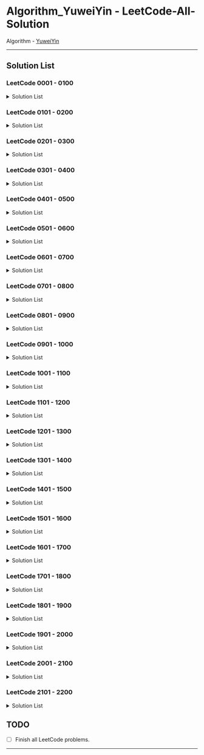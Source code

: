 # Algorithm_YuweiYin - LeetCode-All-Solution

Algorithm - [YuweiYin](https://github.com/YuweiYin)

---

## Solution List

### LeetCode 0001 - 0100

<details>
<summary>Solution List</summary>

- LC-0003-Longest-Substring-Without-Repeating-Characters: [Python3](./Python3/LC-0003-Longest-Substring-Without-Repeating-Characters.py)
- LC-0005-Longest-Palindromic-Substring: [Python3](./Python3/LC-0005-Longest-Palindromic-Substring.py)
- LC-0008-String-to-Integer-atoi: [Python3](./Python3/LC-0008-String-to-Intege-atoi.py)
- LC-0011-Container-With-Most-Water: [Python3](./Python3/LC-0011-Container-With-Most-Water.py)
- LC-0015-3Sum: [Python3](./Python3/LC-0015-3Sum.py)
- LC-0017-Letter-Combinations-of-a-Phone-Number: [Python3](./Python3/LC-0017-Letter-Combinations-of-a-Phone-Number.py)
- LC-0019-Remove-Nth-Node-From-End-of-List: [Python3](./Python3/LC-0019-Remove-Nth-Node-From-End-of-List.py)
- LC-0021-Merge-Two-Sorted-Lists: [Python3](./Python3/LC-0021-Merge-Two-Sorted-Lists.py)
- LC-0022-Generate-Parentheses: [Python3](./Python3/LC-0022-Generate-Parentheses.py)
- LC-0023-Merge-k-Sorted-Lists: [Python3](./Python3/LC-0023-Merge-k-Sorted-Lists.py)
- LC-0024-Swap-Nodes-in-Pairs: [Python3](./Python3/LC-0024-Swap-Nodes-in-Pairs.py)
- LC-0033-Search-in-Rotated-Sorted-Array: [Python3](./Python3/LC-0033-Search-in-Rotated-Sorted-Array.py)
- LC-0034-Find-First-and-Last-Position-of-Element-in-Sorted-Array: [Python3](./Python3/LC-0034-Find-First-and-Last-Position-of-Element-in-Sorted-Array.py)
- LC-0035-Search-Insert-Position: [Python3](./Python3/LC-0035-Search-Insert-Position.py)
- LC-0039-Combination-Sum: [Python3](./Python3/LC-0039-Combination-Sum.py)
- LC-0040-Combination-Sum-II: [Python3](./Python3/LC-0040-Combination-Sum-II.py)
- LC-0042-Trapping-Rain-Water: [Python3](./Python3/LC-0042-Trapping-Rain-Water.py)
- LC-0045-Jump-Game-II: [Python3](./Python3/LC-0045-Jump-Game-II.py)
- LC-0046-Permutations: [Python3](./Python3/LC-0046-Permutations.py)
- LC-0047-Permutations-II: [Python3](./Python3/LC-0047-Permutations-II.py)
- LC-0053-Maximum-Subarray: [Python3](./Python3/LC-0053-Maximum-Subarray.py)
- LC-0055-Jump-Game: [Python3](./Python3/LC-0055-Jump-Game.py)
- LC-0062-Unique-Paths: [Python3](./Python3/LC-0062-Unique-Paths.py)
- LC-0063-Unique-Paths-II: [Python3](./Python3/LC-0063-Unique-Paths-II.py)
- LC-0064-Minimum-Path-Sum: [Python3](./Python3/LC-0064-Minimum-Path-Sum.py)
- LC-0067-Add-Binary: [Python3](./Python3/LC-0067-Add-Binary.py)
- LC-0070-Climbing-Stairs: [Python3](./Python3/LC-0070-Climbing-Stairs.py)
- LC-0071-Simplify-Path: [Python3](./Python3/LC-0071-Simplify-Path.py)
- LC-0072-Edit-Distance: [Python3](./Python3/LC-0072-Edit-Distance.py)
- LC-0074-Search-a-2D-Matrix: [Python3](./Python3/LC-0074-Search-a-2D-Matrix.py)
- LC-0077-Combinations: [Python3](./Python3/LC-0077-Combinations.py)
- LC-0078-Subsets: [Python3](./Python3/LC-0078-Subsets.py)
- LC-0079-Word-Search: [Python3](./Python3/LC-0079-Word-Search.py)
- LC-0080-Remove-Duplicates-from-Sorted-Array-II: [Python3](./Python3/LC-0080-Remove-Duplicates-from-Sorted-Array-II.py)
- LC-0082-Remove-Duplicates-from-Sorted-List-II: [Python3](./Python3/LC-0082-Remove-Duplicates-from-Sorted-List-II.py)
- LC-0084-Largest-Rectangle-in-Histogram: [Python3](./Python3/LC-0084-Largest-Rectangle-in-Histogram.py)
- LC-0089-Gray-Code: [Python3](./Python3/LC-0089-Gray-Code.py)
- LC-0090-Subsets-II: [Python3](./Python3/LC-0090-Subsets-II.py)
- LC-0091-Decode-Ways: [Python3](./Python3/LC-0091-Decode-Ways.py)
- LC-0096-Unique-Binary-Search-Trees: [Python3](./Python3/LC-0096-Unique-Binary-Search-Trees.py)

</details>

### LeetCode 0101 - 0200

<details>
<summary>Solution List</summary>

- LC-0104-Maximum-Depth-of-Binary-Tree: [Python3](./Python3/LC-0104-Maximum-Depth-of-Binary-Tree.py)
- LC-0116-Populating-Next-Right-Pointers-in-Each-Node: [Python3](./Python3/LC-0116-Populating-Next-Right-Pointers-in-Each-Node.py)
- LC-0117-Populating-Next-Right-Pointers-in-Each-Node-II: [Python3](./Python3/LC-0117-Populating-Next-Right-Pointers-in-Each-Node-II.py)
- LC-0118-Pascals-Triangle: [Python3](./Python3/LC-0118-Pascals-Triangle.py)
- LC-0119-Pascals-Triangle-II: [Python3](./Python3/LC-0119-Pascals-Triangle-II.py)
- LC-0120-Triangle: [Python3](./Python3/LC-0120-Triangle.py)
- LC-0121-Best-Time-to-Buy-and-Sell-Stock: [Python3](./Python3/LC-0121-Best-Time-to-Buy-and-Sell-Stock.py)
- LC-0122-Best-Time-to-Buy-and-Sell-Stock-II: [Python3](./Python3/LC-0122-Best-Time-to-Buy-and-Sell-Stock-II.py)
- LC-0127-Word-Ladder: [Python3](./Python3/LC-0127-Word-Ladder.py)
- LC-0130-Surrounded-Regions: [Python3](./Python3/LC-0130-Surrounded-Regions.py)
- LC-0131-Palindrome-Partitioning: [Python3](./Python3/LC-0131-Palindrome-Partitioning.py)
- LC-0133-Clone-Graph: [Python3](./Python3/LC-0133-Clone-Graph.py)
- LC-0134-Gas-Station: [Python3](./Python3/LC-0134-Gas-Station.py)
- LC-0136-Single-Number: [Python3](./Python3/LC-0136-Single-Number.py)
- LC-0139-Word-Break: [Python3](./Python3/LC-0139-Word-Break.py)
- LC-0142-Linked-List-Cycle-II: [Python3](./Python3/LC-0142-Linked-List-Cycle-II.py)
- LC-0149-Max-Points-on-a-Line: [Python3](./Python3/LC-0149-Max-Points-on-a-Line.py)
- LC-0152-Maximum-Product-Subarray: [Python3](./Python3/LC-0152-Maximum-Product-Subarray.py)
- LC-0153-Find-Minimum-in-Rotated-Sorted-Array: [Python3](./Python3/LC-0153-Find-Minimum-in-Rotated-Sorted-Array.py)
- LC-0162-Find-Peak-Element: [Python3](./Python3/LC-0162-Find-Peak-Element.py)
- LC-0167-Two-Sum-II-Input-Array-Is-Sorted: [Python3](./Python3/LC-0167-Two-Sum-II-Input-Array-Is-Sorted.py)
- LC-0169-Majority-Element: [Python3](./Python3/LC-0169-Majority-Element.py)
- LC-0171-Excel-Sheet-Column-Number: [Python3](./Python3/LC-0171-Excel-Sheet-Column-Number.py)
- LC-0189-Rotate-Array: [Python3](./Python3/LC-0189-Rotate-Array.py)
- LC-0190-Reverse-Bits: [Python3](./Python3/LC-0190-Reverse-Bits.py)
- LC-0191-Number-of-1-Bits: [Python3](./Python3/LC-0191-Number-of-1-Bits.py)
- LC-0198-House-Robber: [Python3](./Python3/LC-0198-House-Robber.py)
- LC-0200-Number-of-Islands: [Python3](./Python3/LC-0200-Number-of-Islands.py)

</details>

### LeetCode 0201 - 0300

<details>
<summary>Solution List</summary>

- LC-0201-Bitwise-AND-of-Numbers-Range: [Python3](./Python3/LC-0201-Bitwise-AND-of-Numbers-Range.py)
- LC-0202-Happy-Number: [Python3](./Python3/LC-0202-Happy-Number.py)
- LC-0206-Reverse-Linked-List: [Python3](./Python3/LC-0206-Reverse-Linked-List.py)
- LC-0209-Minimum-Size-Subarray-Sum: [Python3](./Python3/LC-0209-Minimum-Size-Subarray-Sum.py)
- LC-0211-Design-Add-and-Search-Words-Data-Structure: [Python3](./Python3/LC-0211-Design-Add-and-Search-Words-Data-Structure.py)
- LC-0213-House-Robber-II: [Python3](./Python3/LC-0213-House-Robber-II.py)
- LC-0219-Contains-Duplicate-II: [Python3](./Python3/LC-0219-Contains-Duplicate-II.py)
- LC-0221-Maximal-Square: [Python3](./Python3/LC-0221-Maximal-Square.py)
- LC-0231-Power-of-Two: [Python3](./Python3/LC-0231-Power-of-Two.py)
- LC-0258-Add-Digits: [Python3](./Python3/LC-0258-Add-Digits.py)
- LC-0264-Ugly-Number-II: [Python3](./Python3/LC-0264-Ugly-Number-II.py)
- LC-0278-First-Bad-Version: [Python3](./Python3/LC-0278-First-Bad-Version.py)
- LC-0283-Move-Zeroes: [Python3](./Python3/LC-0283-Move-Zeroes.py)
- LC-0290-Word-Pattern: [Python3](./Python3/LC-0290-Word-Pattern.py)
- LC-0300-Longest-Increasing-Subsequence: [Python3](./Python3/LC-0300-Longest-Increasing-Subsequence.py)

</details>

### LeetCode 0301 - 0400

<details>
<summary>Solution List</summary>

- LC-0306-Additive-Number: [Python3](./Python3/LC-0306-Additive-Number.py)
- LC-0309-Best-Time-to-Buy-and-Sell-Stock-with-Cooldown: [Python3](./Python3/LC-0309-Best-Time-to-Buy-and-Sell-Stock-with-Cooldown.py)
- LC-0312-Burst-Balloons: [Python3](./Python3/LC-0312-Burst-Balloons.py)
- LC-0322-Coin-Change: [Python3](./Python3/LC-0322-Coin-Change.py)
- LC-0334-Increasing-Triplet-Subsequence: [Python3](./Python3/LC-0334-Increasing-Triplet-Subsequence.py)
- LC-0343-Integer-Break: [Python3](./Python3/LC-0343-Integer-Break.py)
- LC-0344-Reverse-String: [Python3](./Python3/LC-0344-Reverse-String.py)
- LC-0373-Find-K-Pairs-with-Smallest-Sums: [Python3](./Python3/LC-0373-Find-K-Pairs-with-Smallest-Sums.py)
- LC-0376-Wiggle-Subsequence: [Python3](./Python3/LC-0376-Wiggle-Subsequence.py)
- LC-0382-Linked-List-Random-Node: [Python3](./Python3/LC-0382-Linked-List-Random-Node.py)
- LC-0384-Shuffle-an-Array: [Python3](./Python3/LC-0384-Shuffle-an-Array.py)
- LC-0389-Find-the-Difference: [Python3](./Python3/LC-0389-Find-the-Difference.py)
- LC-0390-Elimination-Game: [Python3](./Python3/LC-0390-Elimination-Game.py)
- LC-0392-Is-Subsequence: [Python3](./Python3/LC-0392-Is-Subsequence.py)

</details>

### LeetCode 0401 - 0500

<details>
<summary>Solution List</summary>

- LC-0402-Remove-K-Digits: [Python3](./Python3/LC-0402-Remove-K-Digits.py)
- LC-0413-Arithmetic-Slices: [Python3](./Python3/LC-0413-Arithmetic-Slices.py)
- LC-0421-Maximum-XOR-of-Two-Numbers-in-an-Array: [Python3](./Python3/LC-0421-Maximum-XOR-of-Two-Numbers-in-an-Array.py)
- LC-0438-Find-All-Anagrams-in-a-String: [Python3](./Python3/LC-0438-Find-All-Anagrams-in-a-String.py)
- LC-0452-Minimum-Number-of-Arrows-to-Burst-Balloons: [Python3](./Python3/LC-0452-Minimum-Number-of-Arrows-to-Burst-Balloons.py)
- LC-0454-4Sum-II: [Python3](./Python3/LC-0454-4Sum-II.py)

</details>

### LeetCode 0501 - 0600

<details>
<summary>Solution List</summary>

- LC-0509-Fibonacci-Number: [Python3](./Python3/LC-0509-Fibonacci-Number.py)
- LC-0516-Longest-Palindromic-Subsequence: [Python3](./Python3/LC-0516-Longest-Palindromic-Subsequence.py)
- LC-0518-Coin-Change-2: [Python3](./Python3/LC-0518-Coin-Change-2.py)
- LC-0520-Detect-Capital: [Python3](./Python3/LC-0520-Detect-Capital.py)
- LC-0525-Contiguous-Array: [Python3](./Python3/LC-0525-Contiguous-Array.py)
- LC-0532-K-diff-Pairs-in-an-Array: [Python3](./Python3/LC-0532-K-diff-Pairs-in-an-Array.py)
- LC-0539-Minimum-Time-Difference: [Python3](./Python3/LC-0539-Minimum-Time-Difference.py)
- LC-0540-Single-Element-in-a-Sorted-Array: [Python3](./Python3/LC-0540-Single-Element-in-a-Sorted-Array.py)
- LC-0542-01-Matrix: [Python3](./Python3/LC-0542-01-Matrix.py)
- LC-0547-Number-of-Provinces: [Python3](./Python3/LC-0547-Number-of-Provinces.py)
- LC-0557-Reverse-Words-in-a-String-III: [Python3](./Python3/LC-0557-Reverse-Words-in-a-String-III.py)
- LC-0560-Subarray-Sum-Equals-K: [Python3](./Python3/LC-0560-Subarray-Sum-Equals-K.py)
- LC-0567-Permutation-in-String: [Python3](./Python3/LC-0567-Permutation-in-String.py)
- LC-0572-Subtree-of-Another-Tree: [Python3](./Python3/LC-0572-Subtree-of-Another-Tree.py)
- LC-0583-Delete-Operation-for-Two-Strings: [Python3](./Python3/LC-0583-Delete-Operation-for-Two-Strings.py)

</details>

### LeetCode 0601 - 0700

<details>
<summary>Solution List</summary>

- LC-0605-Can-Place-Flowers: [Python3](./Python3/LC-0605-Can-Place-Flowers.py)
- LC-0617-Merge-Two-Binary-Trees: [Python3](./Python3/LC-0617-Merge-Two-Binary-Trees.py)
- LC-0673-Number-of-Longest-Increasing-Subsequence: [Python3](./Python3/LC-0673-Number-of-Longest-Increasing-Subsequence.py)
- LC-0688-Knight-Probability-in-Chessboard: [Python3](./Python3/LC-0688-Knight-Probability-in-Chessboard.py)
- LC-0695-Max-Area-of-Island: [Python3](./Python3/LC-0695-Max-Area-of-Island.py)

</details>

### LeetCode 0701 - 0800

<details>
<summary>Solution List</summary>

- LC-0701-Insert-into-a-Binary-Search-Tree: [Python3](./Python3/LC-0701-Insert-into-a-Binary-Search-Tree.py)
- LC-0704-Binary-Search: [Python3](./Python3/LC-0704-Binary-Search.py)
- LC-0713-Subarray-Product-Less-Than-K: [Python3](./Python3/LC-0713-Subarray-Product-Less-Than-K.py)
- LC-0714-Best-Time-to-Buy-and-Sell-Stock-with-Transaction-Fee: [Python3](./Python3/LC-0714-Best-Time-to-Buy-and-Sell-Stock-with-Transaction-Fee.py)
- LC-0717-1-bit-and-2-bit-Characters: [Python3](./Python3/LC-0717-1-bit-and-2-bit-Characters.py)
- LC-0733-Flood-Fill: [Python3](./Python3/LC-0733-Flood-Fill.py)
- LC-0740-Delete-and-Earn: [Python3](./Python3/LC-0740-Delete-and-Earn.py)
- LC-0746-Min-Cost-Climbing-Stairs: [Python3](./Python3/LC-0746-Min-Cost-Climbing-Stairs.py)
- LC-0747-Largest-Number-At-Least-Twice-of-Others: [Python3](./Python3/LC-0747-Largest-Number-At-Least-Twice-of-Others.py)
- LC-0784-Letter-Case-Permutation: [Python3](./Python3/LC-0784-Letter-Case-Permutation.py)
- LC-0797-All-Paths-From-Source-to-Target: [Python3](./Python3/LC-0797-All-Paths-From-Source-to-Target.py)

</details>

### LeetCode 0801 - 0900

<details>
<summary>Solution List</summary>

- LC-0838-Push-Dominoes: [Python3](./Python3/LC-0838-Push-Dominoes.py)
- LC-0844-Backspace-String-Compare: [Python3](./Python3/LC-0844-Backspace-String-Compare.py)
- LC-0849-Maximize-Distance-to-Closest-Person: [Python3](./Python3/LC-0849-Maximize-Distance-to-Closest-Person.py)
- LC-0875-Koko-Eating-Bananas: [Python3](./Python3/LC-0875-Koko-Eating-Bananas.py)
- LC-0876-Middle-of-the-Linked-List: [Python3](./Python3/LC-0876-Middle-of-the-Linked-List.py)
- LC-0884-Uncommon-Words-from-Two-Sentences: [Python3](./Python3/LC-0884-Uncommon-Words-from-Two-Sentences.py)

</details>

### LeetCode 0901 - 1000

<details>
<summary>Solution List</summary>

- LC-0913-Cat-and-Mouse: [Python3](./Python3/LC-0913-Cat-and-Mouse.py)
- LC-0917-Reverse-Only-Letters: [Python3](./Python3/LC-0917-Reverse-Only-Letters.py)
- LC-0918-Maximum-Sum-Circular-Subarray: [Python3](./Python3/LC-0918-Maximum-Sum-Circular-Subarray.py)
- LC-0931-Minimum-Falling-Path-Sum: [Python3](./Python3/LC-0931-Minimum-Falling-Path-Sum.py)
- LC-0941-Valid-Mountain-Array: [Python3](./Python3/LC-0941-Valid-Mountain-Array.py)
- LC-0969-Pancake-Sorting: [Python3](./Python3/LC-0969-Pancake-Sorting.py)
- LC-0977-Squares-of-a-Sorted-Array: [Python3](./Python3/LC-0977-Squares-of-a-Sorted-Array.py)
- LC-0986-Interval-List-Intersections: [Python3](./Python3/LC-0986-Interval-List-Intersections.py)
- LC-0994-Rotting-Oranges: [Python3](./Python3/LC-0994-Rotting-Oranges.py)
- LC-0997-Find-the-Town-Judge: [Python3](./Python3/LC-0997-Find-the-Town-Judge.py)

</details>

### LeetCode 1001 - 1100

<details>
<summary>Solution List</summary>

- LC-1001-Grid-Illumination: [Python3](./Python3/LC-1001-Grid-Illumination.py)
- LC-1009-Complement-of-Base-10-Integer: [Python3](./Python3/LC-1009-Complement-of-Base-10-Integer.py)
- LC-1010-Pairs-of-Songs-With-Total-Durations-Divisible-by-60: [Python3](./Python3/LC-1010-Pairs-of-Songs-With-Total-Durations-Divisible-by-60.py)
- LC-1014-Best-Sightseeing-Pair: [Python3](./Python3/LC-1014-Best-Sightseeing-Pair.py)
- LC-1020-Number-of-Enclaves: [Python3](./Python3/LC-1020-Number-of-Enclaves.py)
- LC-1022-Sum-of-Root-To-Leaf-Binary-Numbers: [Python3](./Python3/LC-1022-Sum-of-Root-To-Leaf-Binary-Numbers.py)
- LC-1036-Escape-a-Large-Maze: [Python3](./Python3/LC-1036-Escape-a-Large-Maze.py)
- LC-1041-Robot-Bounded-In-Circle: [Python3](./Python3/LC-1041-Robot-Bounded-In-Circle.py)
- LC-1091-Shortest-Path-in-Binary-Matrix: [Python3](./Python3/LC-1091-Shortest-Path-in-Binary-Matrix.py)
- LC-1094-Car-Pooling: [Python3](./Python3/LC-1094-Car-Pooling.py)

</details>

### LeetCode 1101 - 1200

<details>
<summary>Solution List</summary>

- LC-1137-N-th-Tribonacci-Number: [Python3](./Python3/LC-1137-N-th-Tribonacci-Number.py)
- LC-1143-Longest-Common-Subsequence: [Python3](./Python3/LC-1143-Longest-Common-Subsequence.py)
- LC-1185-Day-of-the-Week: [Python3](./Python3/LC-1185-Day-of-the-Week.py)
- LC-1189-Maximum-Number-of-Balloons: [Python3](./Python3/LC-1189-Maximum-Number-of-Balloons.py)

</details>

### LeetCode 1201 - 1300

<details>
<summary>Solution List</summary>

- LC-1219-Path-with-Maximum-Gold: [Python3](./Python3/LC-1219-Path-with-Maximum-Gold.py)
- LC-1220-Count-Vowels-Permutation: [Python3](./Python3/LC-1220-Count-Vowels-Permutation.py)
- LC-1288-Remove-Covered-Intervals: [Python3](./Python3/LC-1288-Remove-Covered-Intervals.py)
- LC-1291-Sequential-Digits: [Python3](./Python3/LC-1291-Sequential-Digits.py)

</details>

### LeetCode 1301 - 1400

<details>
<summary>Solution List</summary>

- LC-1305-All-Elements-in-Two-Binary-Search-Trees: [Python3](./Python3/LC-1305-All-Elements-in-Two-Binary-Search-Trees.py)
- LC-1332-Remove-Palindromic-Subsequences: [Python3](./Python3/LC-1332-Remove-Palindromic-Subsequences.py)
- LC-1342-Number-of-Steps-to-Reduce-a-Number-to-Zero: [Python3](./Python3/LC-1342-Number-of-Steps-to-Reduce-a-Number-to-Zero.py)
- LC-1345-Jump-Game-IV: [Python3](./Python3/LC-1345-Jump-Game-IV.py)
- LC-1380-Lucky-Numbers-in-a-Matrix: [Python3](./Python3/LC-1380-Lucky-Numbers-in-a-Matrix.py)

</details>

### LeetCode 1401 - 1500

<details>
<summary>Solution List</summary>

- LC-1405-Longest-Happy-String: [Python3](./Python3/LC-1405-Longest-Happy-String.py)
- LC-1414-Find-the-Minimum-Number-of-Fibonacci-Numbers-Whose-Sum-Is-K: [Python3](./Python3/LC-1414-Find-the-Minimum-Number-of-Fibonacci-Numbers-Whose-Sum-Is-K.py)
- LC-1447-Simplified-Fractions: [Python3](./Python3/LC-1447-Simplified-Fractions.py)
- LC-1463-Cherry-Pickup-II: [Python3](./Python3/LC-1463-Cherry-Pickup-II.py)

</details>

### LeetCode 1501 - 1600

<details>
<summary>Solution List</summary>

- LC-1510-Stone-Game-IV: [Python3](./Python3/LC-1510-Stone-Game-IV.py)
- LC-1567-Maximum-Length-of-Subarray-With-Positive-Product: [Python3](./Python3/LC-1567-Maximum-Length-of-Subarray-With-Positive-Product.py)
- LC-1576-Replace-All-?'s-to-Avoid-Consecutive-Repeating-Characters: [Python3](./Python3/LC-1576-Replace-All-s-to-Avoid-Consecutive-Repeating-Characters.py)

</details>

### LeetCode 1601 - 1700

<details>
<summary>Solution List</summary>

- LC-1614-Maximum-Nesting-Depth-of-the-Parentheses: [Python3](./Python3/LC-1614-Maximum-Nesting-Depth-of-the-Parentheses.py)
- LC-1629-Slowest-Key: [Python3](./Python3/LC-1629-Slowest-Key.py)
- LC-1672-Richest-Customer-Wealth: [Python3](./Python3/LC-1672-Richest-Customer-Wealth.py)
- LC-1675-Minimize-Deviation-in-Array: [Python3](./Python3/LC-1675-Minimize-Deviation-in-Array.py)
- LC-1688-Count-of-Matches-in-Tournament: [Python3](./Python3/LC-1688-Count-of-Matches-in-Tournament.py)

</details>

### LeetCode 1701 - 1800

<details>
<summary>Solution List</summary>

- LC-1716-Calculate-Money-in-Leetcode-Bank: [Python3](./Python3/LC-1716-Calculate-Money-in-Leetcode-Bank.py)
- LC-1719-Number-Of-Ways-To-Reconstruct-A-Tree: [Python3](./Python3/LC-1719-Number-Of-Ways-To-Reconstruct-A-Tree.py)
- LC-1725-Number-Of-Rectangles-That-Can-Form-The-Largest-Square: [Python3](./Python3/LC-1725-Number-Of-Rectangles-That-Can-Form-The-Largest-Square.py)
- LC-1748-Sum-of-Unique-Elements: [Python3](./Python3/LC-1748-Sum-of-Unique-Elements.py)
- LC-1763-Longest-Nice-Substring: [Python3](./Python3/LC-1763-Longest-Nice-Substring.py)
- LC-1765-Map-of-Highest-Peak: [Python3](./Python3/LC-1765-Map-of-Highest-Peak.py)
- LC-1791-Find-Center-of-Star-Graph: [Python3](./Python3/LC-1791-Find-Center-of-Star-Graph.py)

</details>

### LeetCode 1801 - 1900

<details>
<summary>Solution List</summary>

- 

</details>

### LeetCode 1901 - 2000

<details>
<summary>Solution List</summary>

- LC-1984-Minimum-Difference-Between-Highest-and-Lowest-of-K-Scores: [Python3](./Python3/LC-1984-Minimum-Difference-Between-Highest-and-Lowest-of-K-Scores.py)
- LC-1994-The-Number-of-Good-Subsets: [Python3](./Python3/LC-1994-The-Number-of-Good-Subsets.py)
- LC-1996-The-Number-of-Weak-Characters-in-the-Game: [Python3](./Python3/LC-1996-The-Number-of-Weak-Characters-in-the-Game.py)
- LC-2000-Reverse-Prefix-of-Word: [Python3](./Python3/LC-2000-Reverse-Prefix-of-Word.py)

</details>

### LeetCode 2001 - 2100

<details>
<summary>Solution List</summary>

- LC-2006-Count-Number-of-Pairs-With-Absolute-Difference-K: [Python3](./Python3/LC-2006-Count-Number-of-Pairs-With-Absolute-Difference-K.py)
- LC-2013-Detect-Squares: [Python3](./Python3/LC-2013-Detect-Squares.py)
- LC-2022-Convert-1D-Array-Into-2D-Array: [Python3](./Python3/LC-2022-Convert-1D-Array-Into-2D-Array.py)
- LC-2029-Stone-Game-IX: [Python3](./Python3/LC-2029-Stone-Game-IX.py)
- LC-2034-Stock-Price-Fluctuation: [Python3](./Python3/LC-2034-Stock-Price-Fluctuation.py)
- LC-2045-Second-Minimum-Time-to-Reach-Destination: [Python3](./Python3/LC-2045-Second-Minimum-Time-to-Reach-Destination.py)
- LC-2047-Number-of-Valid-Words-in-a-Sentence: [Python3](./Python3/LC-2047-Number-of-Valid-Words-in-a-Sentence.py)

</details>

### LeetCode 2101 - 2200

<details>
<summary>Solution List</summary>

- 

</details>

## TODO

- [ ] Finish all LeetCode problems.

---
